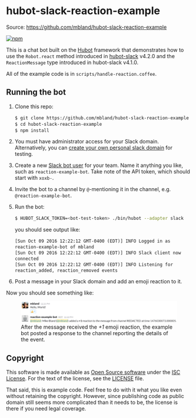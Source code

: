 # hubot-slack-reaction-example

Source: https://github.com/mbland/hubot-slack-reaction-example

[![npm](https://img.shields.io/npm/v/hubot-slack-reaction-example.svg?maxAge=2592000)](https://www.npmjs.com/package/hubot-slack-reaction-example)

This is a chat bot built on the [Hubot][hubot] framework that demonstrates how
to use the `Robot.react` method introduced in [hubot-slack][hubot-slack] v4.2.0
and the `ReactionMessage` type introduced in hubot-slack v4.1.0.

All of the example code is in `scripts/handle-reaction.coffee`.

[hubot]: http://hubot.github.com
[hubot-slack]: https://www.npmjs.com/package/hubot-slack

## Running the bot

1. Clone this repo:
   ```sh
   $ git clone https://github.com/mbland/hubot-slack-reaction-example
   $ cd hubot-slack-reaction-example
   $ npm install
   ```

1. You must have administrator access for your Slack domain. Alternatively, you
   can [create your own personal slack domain][slack-create] for testing.

1. Create a new [Slack bot user][slack-bot-user] for your team. Name it
   anything you like, such as `reaction-example-bot`. Take note of the
   API token, which should start with `xoxb-`.

1. Invite the bot to a channel by `@`-mentioning it in the channel, e.g.
   `@reaction-example-bot`.

1. Run the bot:
   ```sh
   $ HUBOT_SLACK_TOKEN=<bot-test-token> ./bin/hubot --adapter slack
   ```
   you should see output like:
   ```
   [Sun Oct 09 2016 12:22:12 GMT-0400 (EDT)] INFO Logged in as reaction-example-bot of mbland
   [Sun Oct 09 2016 12:22:12 GMT-0400 (EDT)] INFO Slack client now connected
   [Sun Oct 09 2016 12:22:12 GMT-0400 (EDT)] INFO Listening for reaction_added, reaction_removed events
   ```

1. Post a message in your Slack domain and add an emoji reaction to it.

Now you should see something like:

<figure>
<img src='./example.png' alt='Usage example' title='Usage example' /><br/>
<figcaption>After the message received the <em>+1</em> emoji reaction, the
example bot posted a response to the channel reporting the details of the
event.</figcaption>
</figure>

[slack-create]: https://slack.com/create
[slack-bot-user]: https://api.slack.com/bot-users]

## Copyright

This software is made available as [Open Source software][oss] under the [ISC
License][isc]. For the text of the license, see the [LICENSE](LICENSE.md) file.

That said, this is example code. Feel free to do with it what you like even
without retaining the copyright. However, since publishing code as public domain
still seems more complicated than it needs to be, the license is there if you
need legal coverage.

[oss]: https://opensource.org/osd-annotated
[isc]: https://www.isc.org/downloads/software-support-policy/isc-license/
